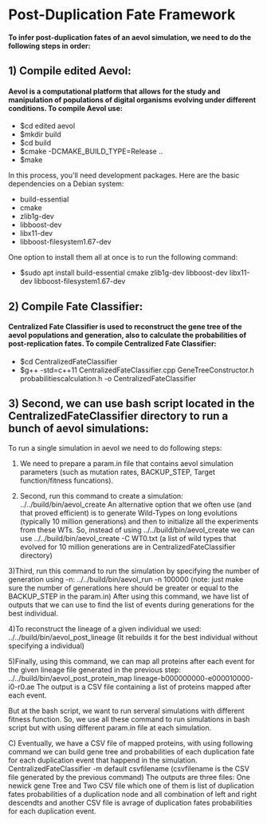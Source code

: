 # Post-Duplication Fate Framework




#### To infer post-duplication fates of an aevol simulation, we need to do the following steps in order:

## 1) Compile edited Aevol:

#### Aevol is a computational platform that allows for the study and manipulation of populations of digital organisms evolving under different conditions. To compile Aevol use:

  - $cd edited aevol
  - $mkdir build
  - $cd build
  - $cmake -DCMAKE_BUILD_TYPE=Release ..
  - $make



In this process, you'll need development packages. Here are the basic dependencies on a Debian system:

- build-essential
- cmake
- zlib1g-dev
- libboost-dev
- libx11-dev  
- libboost-filesystem1.67-dev


One option to install them all at once is to run the following command:

- $sudo apt install build-essential cmake zlib1g-dev libboost-dev libx11-dev libboost-filesystem1.67-dev

## 2) Compile Fate Classifier:

#### Centralized Fate Classifier is used to reconstruct the gene tree of the aevol populations and generation, also to calculate the probabilities of post-replication fates. To compile Centralized Fate Classifier:

- $cd CentralizedFateClassifier
- $g++ -std=c++11 CentralizedFateClassifier.cpp GeneTreeConstructor.h probabilitiescalculation.h -o CentralizedFateClassifier

## 3) Second, we can use bash script located in the CentralizedFateClassifier directory to run a bunch of aevol simulations:

To run a single simulation in aevol we need to do following steps:

  1) We need to prepare a param.in file that contains aevol simulation parameters (such as mutation rates, BACKUP_STEP, Target function/fitness funcations).
  
  2) Second, run this command to create a simulation:   ../../build/bin/aevol_create
    An alternative option that we often use (and that proved efficient) is to generate Wild-Types on long evolutions (typically 10 million generations) and then to initialize all the experiments from these WTs.
    So, instead of using ../../build/bin/aevol_create we can use ../../build/bin/aevol_create -C WT0.txt (a list of wild types that evolved for 10 million generations are in CentralizedFateClassifier directory)
  
  3)Third, run this command to run the simulation by specifying the number of generation using -n: ../../build/bin/aevol_run -n 100000 (note: just make sure the number of generations here should be greater or equal to the BACKUP_STEP in the param.in) 
    After using this command, we have list of outputs that we can use to find the list of events during generations for the best individual.
    
  4)To reconstruct the lineage of a given individual we used: ../../build/bin/aevol_post_lineage (It rebuilds it for the best individual without specifying a individual)
  
  5)Finally, using this command, we can map all proteins after each event for the given lineage file generated in the previous step: ../../build/bin/aevol_post_protein_map lineage-b000000000-e000010000-i0-r0.ae
    The output is a CSV file containing a list of proteins mapped after each event.

But at the bash script, we want to run serveral simulations with different fitness function. So, we use all these command to run simulations in bash script but with using different param.in file at each simulation. 

C) Eventually, we have a CSV file of mapped proteins, with using following command we can build gene tree and probabilities of each duplication fate for each duplication event that happend in the simulation.
   CentralizedFateClassifier -m default csvfilename (csvfilename is the CSV file generated by the previous command)
   The outputs are three files: One newick gene Tree and Two CSV file which one of them is list of duplication fates probabilities of a duplication node and all combination of left and right descendts and another CSV file is avrage of duplication fates probabilities for each duplication event.

